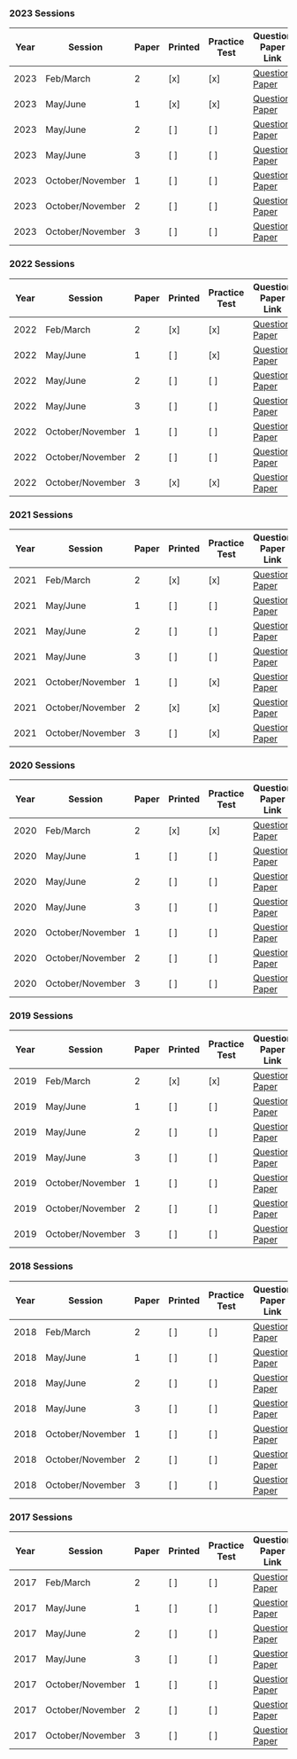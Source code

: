 ### 2023 Sessions

| Year | Session           | Paper | Printed | Practice Test | Question Paper Link | Mark Scheme Link |
|------|-------------------|-------|--------|--------------|---------------------|------------------|
| 2023 | Feb/March         | 2     | [x]    | [x]          | [Question Paper](https://dynamicpapers.com/wp-content/uploads/2015/09/0580_m23_qp_22.pdf) | [Mark Scheme](https://dynamicpapers.com/wp-content/uploads/2015/09/0580_m23_ms_22.pdf) |
| 2023 | May/June          | 1     | [x]    | [x]          | [Question Paper](https://dynamicpapers.com/wp-content/uploads/2015/09/0580_s23_qp_21.pdf) | [Mark Scheme](https://dynamicpapers.com/wp-content/uploads/2015/09/0580_s23_ms_21.pdf) |
| 2023 | May/June          | 2     | [ ]    | [ ]          | [Question Paper](https://dynamicpapers.com/wp-content/uploads/2015/09/0580_s23_qp_22.pdf) | [Mark Scheme](https://dynamicpapers.com/wp-content/uploads/2015/09/0580_s23_ms_22.pdf) |
| 2023 | May/June          | 3     | [ ]    | [ ]          | [Question Paper](https://dynamicpapers.com/wp-content/uploads/2015/09/0580_s23_qp_23.pdf) | [Mark Scheme](https://dynamicpapers.com/wp-content/uploads/2015/09/0580_s23_ms_23.pdf) |
| 2023 | October/November  | 1     | [ ]    | [ ]          | [Question Paper](https://dynamicpapers.com/wp-content/uploads/2015/09/0580_w23_qp_21.pdf) | [Mark Scheme](https://dynamicpapers.com/wp-content/uploads/2015/09/0580_w23_ms_21.pdf) |
| 2023 | October/November  | 2     | [ ]    | [ ]          | [Question Paper](https://dynamicpapers.com/wp-content/uploads/2015/09/0580_w23_qp_22.pdf) | [Mark Scheme](https://dynamicpapers.com/wp-content/uploads/2015/09/0580_w23_ms_22.pdf) |
| 2023 | October/November  | 3     | [ ]    | [ ]          | [Question Paper](https://dynamicpapers.com/wp-content/uploads/2015/09/0580_w23_qp_23.pdf) | [Mark Scheme](https://dynamicpapers.com/wp-content/uploads/2015/09/0580_w23_ms_23.pdf) |


### 2022 Sessions

| Year | Session           | Paper | Printed    | Practice Test | Question Paper Link | Mark Scheme Link |
|------|-------------------|-------|------------|---------------|---------------------|------------------|
| 2022 | Feb/March         | 2     | [x]         | [x]             | [Question Paper](https://dynamicpapers.com/wp-content/uploads/2015/09/0580_m22_qp_22.pdf) | [Mark Scheme](https://dynamicpapers.com/wp-content/uploads/2015/09/0580_m22_ms_22.pdf) |
| 2022 | May/June          | 1     | [ ]         | [x]             | [Question Paper](https://dynamicpapers.com/wp-content/uploads/2015/09/0580_s22_qp_21.pdf) | [Mark Scheme](https://dynamicpapers.com/wp-content/uploads/2015/09/0580_s22_ms_21.pdf) |
| 2022 | May/June          | 2     | [ ]         | [ ]             | [Question Paper](https://dynamicpapers.com/wp-content/uploads/2015/09/0580_s22_qp_22.pdf) | [Mark Scheme](https://dynamicpapers.com/wp-content/uploads/2015/09/0580_s22_ms_22.pdf) |
| 2022 | May/June          | 3     | [ ]         | [ ]             | [Question Paper](https://dynamicpapers.com/wp-content/uploads/2015/09/0580_s22_qp_23.pdf) | [Mark Scheme](https://dynamicpapers.com/wp-content/uploads/2015/09/0580_s22_ms_23.pdf) |
| 2022 | October/November  | 1     | [ ]         | [ ]             | [Question Paper](https://dynamicpapers.com/wp-content/uploads/2015/09/0580_w22_qp_21.pdf) | [Mark Scheme](https://dynamicpapers.com/wp-content/uploads/2015/09/0580_w22_ms_21.pdf) |
| 2022 | October/November  | 2     | [ ]         | [ ]             | [Question Paper](https://dynamicpapers.com/wp-content/uploads/2015/09/0580_w22_qp_22.pdf) | [Mark Scheme](https://dynamicpapers.com/wp-content/uploads/2015/09/0580_w22_ms_22.pdf) |
| 2022 | October/November  | 3     | [x]         | [x]             | [Question Paper](https://dynamicpapers.com/wp-content/uploads/2015/09/0580_w22_qp_23.pdf) | [Mark Scheme](https://dynamicpapers.com/wp-content/uploads/2015/09/0580_w22_ms_23.pdf) |

### 2021 Sessions

| Year | Session           | Paper | Printed    | Practice Test | Question Paper Link | Mark Scheme Link |
|------|-------------------|-------|------------|---------------|---------------------|------------------|
| 2021 | Feb/March         | 2     | [x]         | [x]             | [Question Paper](https://dynamicpapers.com/wp-content/uploads/2015/09/0580_m21_qp_22.pdf) | [Mark Scheme](https://dynamicpapers.com/wp-content/uploads/2015/09/0580_m21_ms_22.pdf) |
| 2021 | May/June          | 1     | [ ]         | [ ]             | [Question Paper](https://dynamicpapers.com/wp-content/uploads/2015/09/0580_s21_qp_21.pdf) | [Mark Scheme](https://dynamicpapers.com/wp-content/uploads/2015/09/0580_s21_ms_21.pdf) |
| 2021 | May/June          | 2     | [ ]         | [ ]             | [Question Paper](https://dynamicpapers.com/wp-content/uploads/2015/09/0580_s21_qp_22.pdf) | [Mark Scheme](https://dynamicpapers.com/wp-content/uploads/2015/09/0580_s21_ms_22.pdf) |
| 2021 | May/June          | 3     | [ ]         | [ ]             | [Question Paper](https://dynamicpapers.com/wp-content/uploads/2015/09/0580_s21_qp_23.pdf) | [Mark Scheme](https://dynamicpapers.com/wp-content/uploads/2015/09/0580_s21_ms_23.pdf) |
| 2021 | October/November  | 1     | [ ]         | [x]             | [Question Paper](https://dynamicpapers.com/wp-content/uploads/2015/09/0580_w21_qp_21.pdf) | [Mark Scheme](https://dynamicpapers.com/wp-content/uploads/2015/09/0580_w21_ms_21.pdf) |
| 2021 | October/November  | 2     | [x]         | [x]             | [Question Paper](https://dynamicpapers.com/wp-content/uploads/2015/09/0580_w21_qp_22.pdf) | [Mark Scheme](https://dynamicpapers.com/wp-content/uploads/2015/09/0580_w21_ms_22.pdf) |
| 2021 | October/November  | 3     | [ ]         | [x]             | [Question Paper](https://dynamicpapers.com/wp-content/uploads/2015/09/0580_w21_qp_23.pdf) | [Mark Scheme](https://dynamicpapers.com/wp-content/uploads/2015/09/0580_w21_ms_23.pdf) |

### 2020 Sessions

| Year | Session           | Paper | Printed    | Practice Test | Question Paper Link | Mark Scheme Link |
|------|-------------------|-------|------------|---------------|---------------------|------------------|
| 2020 | Feb/March         | 2     | [x]         | [x]             | [Question Paper](https://dynamicpapers.com/wp-content/uploads/2015/09/0580_m20_qp_22.pdf) | [Mark Scheme](https://dynamicpapers.com/wp-content/uploads/2015/09/0580_m20_ms_22.pdf) |
| 2020 | May/June          | 1     | [ ]         | [ ]             | [Question Paper](https://dynamicpapers.com/wp-content/uploads/2015/09/0580_s20_qp_21.pdf) | [Mark Scheme](https://dynamicpapers.com/wp-content/uploads/2015/09/0580_s20_ms_21.pdf) |
| 2020 | May/June          | 2     | [ ]         | [ ]             | [Question Paper](https://dynamicpapers.com/wp-content/uploads/2015/09/0580_s20_qp_22.pdf) | [Mark Scheme](https://dynamicpapers.com/wp-content/uploads/2015/09/0580_s20_ms_22.pdf) |
| 2020 | May/June          | 3     | [ ]         | [ ]             | [Question Paper](https://dynamicpapers.com/wp-content/uploads/2015/09/0580_s20_qp_23.pdf) | [Mark Scheme](https://dynamicpapers.com/wp-content/uploads/2015/09/0580_s20_ms_23.pdf) |
| 2020 | October/November  | 1     | [ ]         | [ ]             | [Question Paper](https://dynamicpapers.com/wp-content/uploads/2015/09/0580_w20_qp_21.pdf) | [Mark Scheme](https://dynamicpapers.com/wp-content/uploads/2015/09/0580_w20_ms_21.pdf) |
| 2020 | October/November  | 2     | [ ]         | [ ]             | [Question Paper](https://dynamicpapers.com/wp-content/uploads/2015/09/0580_w20_qp_22.pdf) | [Mark Scheme](https://dynamicpapers.com/wp-content/uploads/2015/09/0580_w20_ms_22.pdf) |
| 2020 | October/November  | 3     | [ ]         | [ ]             | [Question Paper](https://dynamicpapers.com/wp-content/uploads/2015/09/0580_w20_qp_23.pdf) | [Mark Scheme](https://dynamicpapers.com/wp-content/uploads/2015/09/0580_w20_ms_23.pdf) |

### 2019 Sessions

| Year | Session           | Paper | Printed    | Practice Test | Question Paper Link | Mark Scheme Link |
|------|-------------------|-------|------------|---------------|---------------------|------------------|
| 2019 | Feb/March         | 2     | [x]         | [x]             | [Question Paper](https://dynamicpapers.com/wp-content/uploads/2015/09/0580_m19_qp_22.pdf) | [Mark Scheme](https://dynamicpapers.com/wp-content/uploads/2015/09/0580_m19_ms_22.pdf) |
| 2019 | May/June          | 1     | [ ]         | [ ]             | [Question Paper](https://dynamicpapers.com/wp-content/uploads/2015/09/0580_s19_qp_21.pdf) | [Mark Scheme](https://dynamicpapers.com/wp-content/uploads/2015/09/0580_s19_ms_21.pdf) |
| 2019 | May/June          | 2     | [ ]         | [ ]             | [Question Paper](https://dynamicpapers.com/wp-content/uploads/2015/09/0580_s19_qp_22.pdf) | [Mark Scheme](https://dynamicpapers.com/wp-content/uploads/2015/09/0580_s19_ms_22.pdf) |
| 2019 | May/June          | 3     | [ ]         | [ ]             | [Question Paper](https://dynamicpapers.com/wp-content/uploads/2015/09/0580_s19_qp_23.pdf) | [Mark Scheme](https://dynamicpapers.com/wp-content/uploads/2015/09/0580_s19_ms_23.pdf) |
| 2019 | October/November  | 1     | [ ]         | [ ]             | [Question Paper](https://dynamicpapers.com/wp-content/uploads/2015/09/0580_w19_qp_21.pdf) | [Mark Scheme](https://dynamicpapers.com/wp-content/uploads/2015/09/0580_w19_ms_21.pdf) |
| 2019 | October/November  | 2     | [ ]         | [ ]             | [Question Paper](https://dynamicpapers.com/wp-content/uploads/2015/09/0580_w19_qp_22.pdf) | [Mark Scheme](https://dynamicpapers.com/wp-content/uploads/2015/09/0580_w19_ms_22.pdf) |
| 2019 | October/November  | 3     | [ ]         | [ ]             | [Question Paper](https://dynamicpapers.com/wp-content/uploads/2015/09/0580_w19_qp_23.pdf) | [Mark Scheme](https://dynamicpapers.com/wp-content/uploads/2015/09/0580_w19_ms_23.pdf) |

### 2018 Sessions

| Year | Session           | Paper | Printed    | Practice Test | Question Paper Link | Mark Scheme Link |
|------|-------------------|-------|------------|---------------|---------------------|------------------|
| 2018 | Feb/March         | 2     | [ ]         | [ ]             | [Question Paper](https://dynamicpapers.com/wp-content/uploads/2015/09/0580_m18_qp_22.pdf) | [Mark Scheme](https://dynamicpapers.com/wp-content/uploads/2015/09/0580_m18_ms_22.pdf) |
| 2018 | May/June          | 1     | [ ]         | [ ]             | [Question Paper](https://dynamicpapers.com/wp-content/uploads/2015/09/0580_s18_qp_21.pdf) | [Mark Scheme](https://dynamicpapers.com/wp-content/uploads/2015/09/0580_s18_ms_21.pdf) |
| 2018 | May/June          | 2     | [ ]         | [ ]             | [Question Paper](https://dynamicpapers.com/wp-content/uploads/2015/09/0580_s18_qp_22.pdf) | [Mark Scheme](https://dynamicpapers.com/wp-content/uploads/2015/09/0580_s18_ms_22.pdf) |
| 2018 | May/June          | 3     | [ ]         | [ ]             | [Question Paper](https://dynamicpapers.com/wp-content/uploads/2015/09/0580_s18_qp_23.pdf) | [Mark Scheme](https://dynamicpapers.com/wp-content/uploads/2015/09/0580_s18_ms_23.pdf) |
| 2018 | October/November  | 1     | [ ]         | [ ]             | [Question Paper](https://dynamicpapers.com/wp-content/uploads/2015/09/0580_w18_qp_21.pdf) | [Mark Scheme](https://dynamicpapers.com/wp-content/uploads/2015/09/0580_w18_ms_21.pdf) |
| 2018 | October/November  | 2     | [ ]         | [ ]             | [Question Paper](https://dynamicpapers.com/wp-content/uploads/2015/09/0580_w18_qp_22.pdf) | [Mark Scheme](https://dynamicpapers.com/wp-content/uploads/2015/09/0580_w18_ms_22.pdf) |
| 2018 | October/November  | 3     | [ ]         | [ ]             | [Question Paper](https://dynamicpapers.com/wp-content/uploads/2015/09/0580_w18_qp_23.pdf) | [Mark Scheme](https://dynamicpapers.com/wp-content/uploads/2015/09/0580_w18_ms_23.pdf) |

### 2017 Sessions

| Year | Session           | Paper | Printed    | Practice Test | Question Paper Link | Mark Scheme Link |
|------|-------------------|-------|------------|---------------|---------------------|------------------|
| 2017 | Feb/March         | 2     | [ ]         | [ ]             | [Question Paper](https://dynamicpapers.com/wp-content/uploads/2015/09/0580_m17_qp_22.pdf) | [Mark Scheme](https://dynamicpapers.com/wp-content/uploads/2015/09/0580_m17_ms_22.pdf) |
| 2017 | May/June          | 1     | [ ]         | [ ]             | [Question Paper](https://dynamicpapers.com/wp-content/uploads/2015/09/0580_s17_qp_21.pdf) | [Mark Scheme](https://dynamicpapers.com/wp-content/uploads/2015/09/0580_s17_ms_21.pdf) |
| 2017 | May/June          | 2     | [ ]         | [ ]             | [Question Paper](https://dynamicpapers.com/wp-content/uploads/2015/09/0580_s17_qp_22.pdf) | [Mark Scheme](https://dynamicpapers.com/wp-content/uploads/2015/09/0580_s17_ms_22.pdf) |
| 2017 | May/June          | 3     | [ ]         | [ ]             | [Question Paper](https://dynamicpapers.com/wp-content/uploads/2015/09/0580_s17_qp_23.pdf) | [Mark Scheme](https://dynamicpapers.com/wp-content/uploads/2015/09/0580_s17_ms_23.pdf) |
| 2017 | October/November  | 1     | [ ]         | [ ]             | [Question Paper](https://dynamicpapers.com/wp-content/uploads/2015/09/0580_w17_qp_21.pdf) | [Mark Scheme](https://dynamicpapers.com/wp-content/uploads/2015/09/0580_w17_ms_21.pdf) |
| 2017 | October/November  | 2     | [ ]         | [ ]             | [Question Paper](https://dynamicpapers.com/wp-content/uploads/2015/09/0580_w17_qp_22.pdf) | [Mark Scheme](https://dynamicpapers.com/wp-content/uploads/2015/09/0580_w17_ms_22.pdf) |
| 2017 | October/November  | 3     | [ ]         | [ ]             | [Question Paper](https://dynamicpapers.com/wp-content/uploads/2015/09/0580_w17_qp_23.pdf) | [Mark Scheme](https://dynamicpapers.com/wp-content/uploads/2015/09/0580_w17_ms_23.pdf) |
